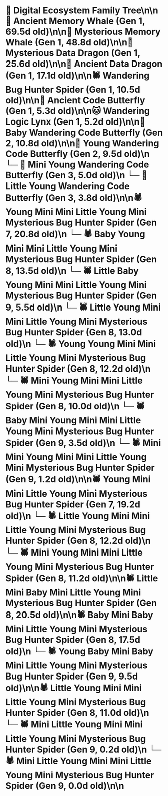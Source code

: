 # 🌳 Digital Ecosystem Family Tree\n\n🐋 Ancient Memory Whale (Gen 1, 69.5d old)\n\n🐋 Mysterious Memory Whale (Gen 1, 48.8d old)\n\n🐉 Mysterious Data Dragon (Gen 1, 25.6d old)\n\n🐉 Ancient Data Dragon (Gen 1, 17.1d old)\n\n🕷️ Wandering Bug Hunter Spider (Gen 1, 10.5d old)\n\n🦋 Ancient Code Butterfly (Gen 1, 5.3d old)\n\n🐱 Wandering Logic Lynx (Gen 1, 5.2d old)\n\n🦋 Baby Wandering Code Butterfly (Gen 2, 10.8d old)\n\n🦋 Young Wandering Code Butterfly (Gen 2, 9.5d old)\n  └─ 🦋 Mini Young Wandering Code Butterfly (Gen 3, 5.0d old)\n  └─ 🦋 Little Young Wandering Code Butterfly (Gen 3, 3.8d old)\n\n🕷️ Young Mini Mini Little Young Mini Mysterious Bug Hunter Spider (Gen 7, 20.8d old)\n  └─ 🕷️ Baby Young Mini Mini Little Young Mini Mysterious Bug Hunter Spider (Gen 8, 13.5d old)\n    └─ 🕷️ Little Baby Young Mini Mini Little Young Mini Mysterious Bug Hunter Spider (Gen 9, 5.5d old)\n  └─ 🕷️ Little Young Mini Mini Little Young Mini Mysterious Bug Hunter Spider (Gen 8, 13.0d old)\n  └─ 🕷️ Young Young Mini Mini Little Young Mini Mysterious Bug Hunter Spider (Gen 8, 12.2d old)\n  └─ 🕷️ Mini Young Mini Mini Little Young Mini Mysterious Bug Hunter Spider (Gen 8, 10.0d old)\n    └─ 🕷️ Baby Mini Young Mini Mini Little Young Mini Mysterious Bug Hunter Spider (Gen 9, 3.5d old)\n    └─ 🕷️ Mini Mini Young Mini Mini Little Young Mini Mysterious Bug Hunter Spider (Gen 9, 1.2d old)\n\n🕷️ Young Mini Mini Little Young Mini Mysterious Bug Hunter Spider (Gen 7, 19.2d old)\n  └─ 🕷️ Little Young Mini Mini Little Young Mini Mysterious Bug Hunter Spider (Gen 8, 12.2d old)\n  └─ 🕷️ Mini Young Mini Mini Little Young Mini Mysterious Bug Hunter Spider (Gen 8, 11.2d old)\n\n🕷️ Little Mini Baby Mini Little Young Mini Mysterious Bug Hunter Spider (Gen 8, 20.5d old)\n\n🕷️ Baby Mini Baby Mini Little Young Mini Mysterious Bug Hunter Spider (Gen 8, 17.5d old)\n  └─ 🕷️ Young Baby Mini Baby Mini Little Young Mini Mysterious Bug Hunter Spider (Gen 9, 9.5d old)\n\n🕷️ Little Young Mini Mini Little Young Mini Mysterious Bug Hunter Spider (Gen 8, 11.0d old)\n  └─ 🕷️ Mini Little Young Mini Mini Little Young Mini Mysterious Bug Hunter Spider (Gen 9, 0.2d old)\n  └─ 🕷️ Mini Little Young Mini Mini Little Young Mini Mysterious Bug Hunter Spider (Gen 9, 0.0d old)\n\n